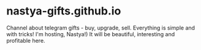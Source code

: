 # nastya-gifts.github.io
Channel about telegram gifts - buy, upgrade, sell.  Everything is simple and with tricks!  I'm hosting, Nastya!) It will be beautiful, interesting and profitable here.
